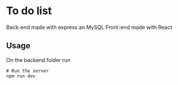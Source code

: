 # To do list

Back-end made with express an MySQL
Front-end made with React

## Usage

On the backend folder run

```shell
# Run the server
npm run dev
```
